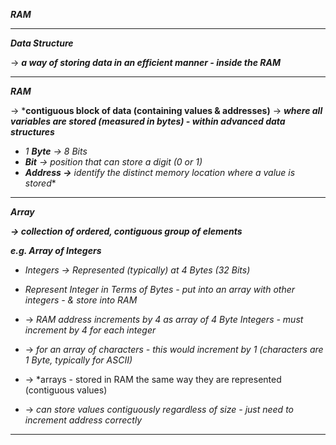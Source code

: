 ***RAM***

- - - 

***Data Structure***

→ ***a way of storing data in an efficient manner - inside the RAM***

- - - 

***RAM***

→ ***contiguous block of data (containing values & addresses)**
→ ***where all variables are stored (measured in bytes) - within advanced data structures***

- *1 **Byte** → 8 Bits*
- ***Bit** → position that can store a digit (0 or 1)*
- ***Address →*** *identify the distinct memory location where a value is stored**

- - - 

***Array***

***→ collection of ordered, contiguous group of elements***

***e.g. Array of Integers***

- *Integers → Represented (typically) at 4 Bytes (32 Bits)*
- *Represent Integer in Terms of Bytes - put into an array with other integers - & store into RAM*

- → *RAM address increments by 4 as array of 4 Byte Integers - must increment by 4 for each integer*
- → *for an array of characters - this would increment by 1 (characters are 1 Byte, typically for ASCII)*

- → *arrays - stored in RAM the same way they are represented (contiguous values)
- → *can store values contiguously regardless of size - just need to increment address correctly*

- - - 
